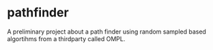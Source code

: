 # pathfinder
A preliminary project about a path finder using random sampled based algortihms from a thirdparty called OMPL.
